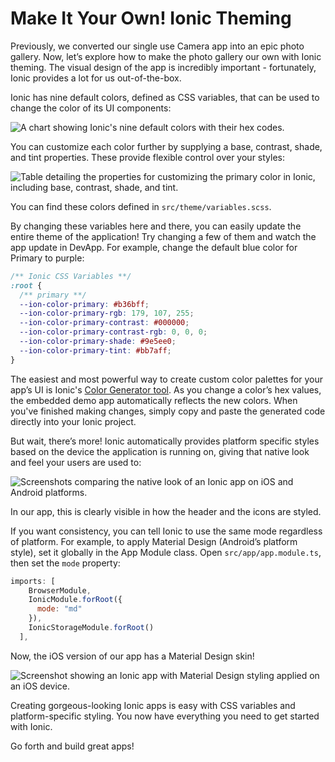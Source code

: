 # Make It Your Own! Ionic Theming

Previously, we converted our single use Camera app into an epic photo gallery. Now, let’s explore how to make the photo gallery our own with Ionic theming. The visual design of the app is incredibly important - fortunately, Ionic provides a lot for us out-of-the-box.

Ionic has nine default colors, defined as CSS variables, that can be used to change the color of its UI components:

![A chart showing Ionic's nine default colors with their hex codes.](/img/guides/first-app-v4/theming-defaults.png "Ionic Default Color Palette")

You can customize each color further by supplying a base, contrast, shade, and tint properties. These provide flexible control over your styles:

![Table detailing the properties for customizing the primary color in Ionic, including base, contrast, shade, and tint.](/img/guides/first-app-v4/theming-properties.png "Ionic Color Customization Properties")

You can find these colors defined in `src/theme/variables.scss`.

By changing these variables here and there, you can easily update the entire theme of the application! Try changing a few of them and watch the app update in DevApp. For example, change the default blue color for Primary to purple:

```css
/** Ionic CSS Variables **/
:root {
  /** primary **/
  --ion-color-primary: #b36bff;
  --ion-color-primary-rgb: 179, 107, 255;
  --ion-color-primary-contrast: #000000;
  --ion-color-primary-contrast-rgb: 0, 0, 0;
  --ion-color-primary-shade: #9e5ee0;
  --ion-color-primary-tint: #bb7aff;
}
```

The easiest and most powerful way to create custom color palettes for your app’s UI is Ionic's [Color Generator tool](../../../theming/color-generator.md). As you change a color’s hex values, the embedded demo app automatically reflects the new colors. When you've finished making changes, simply copy and paste the generated code directly into your Ionic project.

But wait, there’s more! Ionic automatically provides platform specific styles based on the device the application is running on, giving that native look and feel your users are used to:

![Screenshots comparing the native look of an Ionic app on iOS and Android platforms.](/img/guides/first-app-v3/ion-lab-comparison.png "Ionic Platform Specific Styles Comparison")

In our app, this is clearly visible in how the header and the icons are styled.

If you want consistency, you can tell Ionic to use the same mode regardless of platform. For example, to apply Material Design (Android’s platform style), set it globally in the App Module class. Open `src/app/app.module.ts`, then set the `mode` property:

```Javascript
imports: [
    BrowserModule,
    IonicModule.forRoot({
      mode: "md"
    }),
    IonicStorageModule.forRoot()
  ],
```

Now, the iOS version of our app has a Material Design skin!

![Screenshot showing an Ionic app with Material Design styling applied on an iOS device.](/img/guides/first-app-v3/ion-lab-md-styling.png "Ionic Material Design Styling on iOS")

Creating gorgeous-looking Ionic apps is easy with CSS variables and platform-specific styling. You now have everything you need to get started with Ionic.

Go forth and build great apps!
